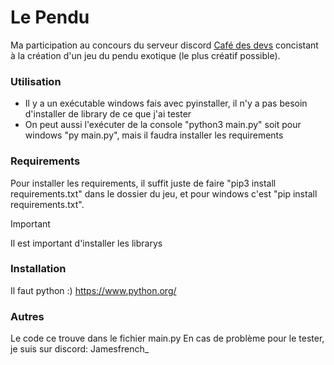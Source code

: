 # Le Pendu

Ma participation au concours du serveur discord [Café des devs](https://discord.gg/cafedesdevs) concistant à la création d'un jeu du pendu exotique (le plus créatif possible).

### Utilisation
- Il y a un exécutable windows fais avec pyinstaller, il n'y a pas besoin d'installer de library de ce que j'ai tester
- On peut aussi l'exécuter de la console "python3 main.py" soit pour windows "py main.py", mais il faudra installer les requirements

### Requirements
Pour installer les requirements, il suffit juste de faire "pip3 install requirements.txt" dans le dossier du jeu, et pour windows c'est "pip install requirements.txt".

> [!IMPORTANT]  
> Il est important d'installer les librarys

### Installation
Il faut python :) https://www.python.org/

### Autres
Le code ce trouve dans le fichier main.py
En cas de problème pour le tester, je suis sur discord: Jamesfrench_
